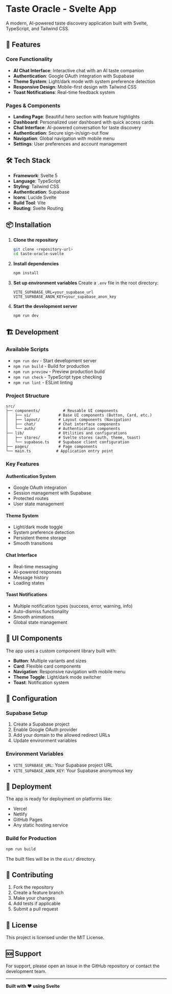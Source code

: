 # Taste Oracle - Svelte App

A modern, AI-powered taste discovery application built with Svelte, TypeScript, and Tailwind CSS.

## 🚀 Features

### Core Functionality
- **AI Chat Interface**: Interactive chat with an AI taste companion
- **Authentication**: Google OAuth integration with Supabase
- **Theme System**: Light/dark mode with system preference detection
- **Responsive Design**: Mobile-first design with Tailwind CSS
- **Toast Notifications**: Real-time feedback system

### Pages & Components
- **Landing Page**: Beautiful hero section with feature highlights
- **Dashboard**: Personalized user dashboard with quick access cards
- **Chat Interface**: AI-powered conversation for taste discovery
- **Authentication**: Secure sign-in/sign-out flow
- **Navigation**: Global navigation with mobile menu
- **Settings**: User preferences and account management

## 🛠️ Tech Stack

- **Framework**: Svelte 5
- **Language**: TypeScript
- **Styling**: Tailwind CSS
- **Authentication**: Supabase
- **Icons**: Lucide Svelte
- **Build Tool**: Vite
- **Routing**: Svelte Routing

## 📦 Installation

1. **Clone the repository**
   ```bash
   git clone <repository-url>
   cd taste-oracle-svelte
   ```

2. **Install dependencies**
   ```bash
   npm install
   ```

3. **Set up environment variables**
   Create a `.env` file in the root directory:
   ```env
   VITE_SUPABASE_URL=your_supabase_url
   VITE_SUPABASE_ANON_KEY=your_supabase_anon_key
   ```

4. **Start the development server**
   ```bash
   npm run dev
   ```

## 🏗️ Development

### Available Scripts

- `npm run dev` - Start development server
- `npm run build` - Build for production
- `npm run preview` - Preview production build
- `npm run check` - TypeScript type checking
- `npm run lint` - ESLint linting

### Project Structure

```
src/
├── components/          # Reusable UI components
│   ├── ui/            # Base UI components (Button, Card, etc.)
│   ├── layout/        # Layout components (Navigation)
│   ├── chat/          # Chat interface components
│   └── auth/          # Authentication components
├── lib/               # Utilities and configurations
│   ├── stores/        # Svelte stores (auth, theme, toast)
│   └── supabase.ts    # Supabase client configuration
├── pages/             # Page components
└── main.ts           # Application entry point
```

### Key Features

#### Authentication System
- Google OAuth integration
- Session management with Supabase
- Protected routes
- User state management

#### Theme System
- Light/dark mode toggle
- System preference detection
- Persistent theme storage
- Smooth transitions

#### Chat Interface
- Real-time messaging
- AI-powered responses
- Message history
- Loading states

#### Toast Notifications
- Multiple notification types (success, error, warning, info)
- Auto-dismiss functionality
- Smooth animations
- Global state management

## 🎨 UI Components

The app uses a custom component library built with:
- **Button**: Multiple variants and sizes
- **Card**: Flexible card components
- **Navigation**: Responsive navigation with mobile menu
- **Theme Toggle**: Light/dark mode switcher
- **Toast**: Notification system

## 🔧 Configuration

### Supabase Setup
1. Create a Supabase project
2. Enable Google OAuth provider
3. Add your domain to the allowed redirect URLs
4. Update environment variables

### Environment Variables
- `VITE_SUPABASE_URL`: Your Supabase project URL
- `VITE_SUPABASE_ANON_KEY`: Your Supabase anonymous key

## 🚀 Deployment

The app is ready for deployment on platforms like:
- Vercel
- Netlify
- GitHub Pages
- Any static hosting service

### Build for Production
```bash
npm run build
```

The built files will be in the `dist/` directory.

## 🤝 Contributing

1. Fork the repository
2. Create a feature branch
3. Make your changes
4. Add tests if applicable
5. Submit a pull request

## 📄 License

This project is licensed under the MIT License.

## 🆘 Support

For support, please open an issue in the GitHub repository or contact the development team.

---

**Built with ❤️ using Svelte**
